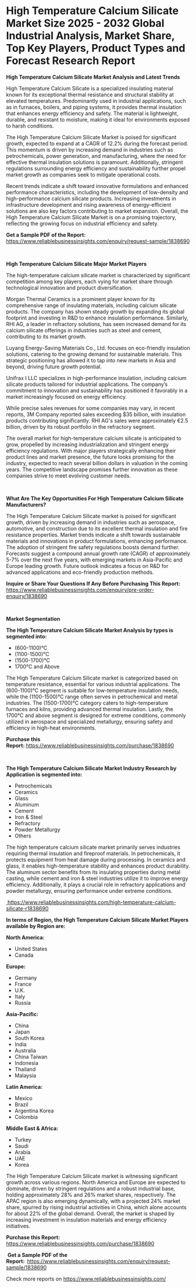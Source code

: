 <p><h1>High Temperature Calcium Silicate Market Size 2025 - 2032 Global Industrial Analysis, Market Share, Top Key Players, Product Types and Forecast Research Report</h1></p><p><strong>High Temperature Calcium Silicate Market Analysis and Latest Trends</strong></p>
<p><p>High Temperature Calcium Silicate is a specialized insulating material known for its exceptional thermal resistance and structural stability at elevated temperatures. Predominantly used in industrial applications, such as in furnaces, boilers, and piping systems, it provides thermal insulation that enhances energy efficiency and safety. The material is lightweight, durable, and resistant to moisture, making it ideal for environments exposed to harsh conditions.</p><p>The High Temperature Calcium Silicate Market is poised for significant growth, expected to expand at a CAGR of 12.2% during the forecast period. This momentum is driven by increasing demand in industries such as petrochemicals, power generation, and manufacturing, where the need for effective thermal insulation solutions is paramount. Additionally, stringent regulations surrounding energy efficiency and sustainability further propel market growth as companies seek to mitigate operational costs.</p><p>Recent trends indicate a shift toward innovative formulations and enhanced performance characteristics, including the development of low-density and high-performance calcium silicate products. Increasing investments in infrastructure development and rising awareness of energy-efficient solutions are also key factors contributing to market expansion. Overall, the High Temperature Calcium Silicate Market is on a promising trajectory, reflecting the growing focus on industrial efficiency and safety.</p></p>
<p><strong>Get a Sample PDF of the Report:&nbsp;</strong> <a href="https://www.reliablebusinessinsights.com/enquiry/request-sample/1838690?utm_campaign=2446&utm_medium=2&utm_source=Github&utm_content=ia&utm_term=03042025&utm_id=high-temperature-calcium-silicate">https://www.reliablebusinessinsights.com/enquiry/request-sample/1838690</a></p>
<p>&nbsp;</p>
<p><strong>High Temperature Calcium Silicate Major Market Players</strong></p>
<p><p>The high-temperature calcium silicate market is characterized by significant competition among key players, each vying for market share through technological innovation and product diversification. </p><p>Morgan Thermal Ceramics is a prominent player known for its comprehensive range of insulating materials, including calcium silicate products. The company has shown steady growth by expanding its global footprint and investing in R&D to enhance insulation performance. Similarly, RHI AG, a leader in refractory solutions, has seen increased demand for its calcium silicate offerings in industries such as steel and cement, contributing to its market growth.</p><p>Luyang Energy-Saving Materials Co., Ltd. focuses on eco-friendly insulation solutions, catering to the growing demand for sustainable materials. This strategic positioning has allowed it to tap into new markets in Asia and beyond, driving future growth potential.</p><p>Unifrax I LLC specializes in high-performance insulation, including calcium silicate products tailored for industrial applications. The company’s commitment to innovation and sustainability has positioned it favorably in a market increasingly focused on energy efficiency.</p><p>While precise sales revenues for some companies may vary, in recent reports, 3M Company reported sales exceeding $35 billion, with insulation products contributing significantly. RHI AG's sales were approximately €2.5 billion, driven by its robust portfolio in the refractory segment.</p><p>The overall market for high-temperature calcium silicate is anticipated to grow, propelled by increasing industrialization and stringent energy efficiency regulations. With major players strategically enhancing their product lines and market presence, the future looks promising for the industry, expected to reach several billion dollars in valuation in the coming years. The competitive landscape promises further innovation as these companies strive to meet evolving customer needs.</p></p>
<p>&nbsp;</p>
<p><strong>What Are The Key Opportunities For High Temperature Calcium Silicate Manufacturers?</strong></p>
<p><p>The High Temperature Calcium Silicate market is poised for significant growth, driven by increasing demand in industries such as aerospace, automotive, and construction due to its excellent thermal insulation and fire resistance properties. Market trends indicate a shift towards sustainable materials and innovations in product formulations, enhancing performance. The adoption of stringent fire safety regulations boosts demand further. Forecasts suggest a compound annual growth rate (CAGR) of approximately 5-7% over the next five years, with emerging markets in Asia-Pacific and Europe leading growth. Future outlook indicates a focus on R&D for advanced applications and eco-friendly production methods.</p></p>
<p><strong>Inquire or Share Your Questions If Any Before Purchasing This Report:</strong> <a href="https://www.reliablebusinessinsights.com/enquiry/pre-order-enquiry/1838690?utm_campaign=2446&utm_medium=2&utm_source=Github&utm_content=ia&utm_term=03042025&utm_id=high-temperature-calcium-silicate">https://www.reliablebusinessinsights.com/enquiry/pre-order-enquiry/1838690</a></p>
<p>&nbsp;</p>
<p><strong>Market Segmentation</strong></p>
<p><strong>The High Temperature Calcium Silicate Market Analysis by types is segmented into:</strong></p>
<p><ul><li>(600-1100)°C</li><li>(1100-1500)°C</li><li>(1500-1700)°C</li><li>1700°C and Above</li></ul></p>
<p><p>The High Temperature Calcium Silicate market is categorized based on temperature resistance, essential for various industrial applications. The (600-1100)°C segment is suitable for low-temperature insulation needs, while the (1100-1500)°C range often serves in petrochemical and metal industries. The (1500-1700)°C category caters to high-temperature furnaces and kilns, providing advanced thermal insulation. Lastly, the 1700°C and above segment is designed for extreme conditions, commonly utilized in aerospace and specialized metallurgy, ensuring safety and efficiency in high-heat environments.</p></p>
<p><strong>Purchase this Report:&nbsp;</strong><a href="https://www.reliablebusinessinsights.com/purchase/1838690?utm_campaign=2446&utm_medium=2&utm_source=Github&utm_content=ia&utm_term=03042025&utm_id=high-temperature-calcium-silicate">https://www.reliablebusinessinsights.com/purchase/1838690</a></p>
<p>&nbsp;</p>
<p><strong>The High Temperature Calcium Silicate Market Industry Research by Application is segmented into:</strong></p>
<p><ul><li>Petrochemicals</li><li>Ceramics</li><li>Glass</li><li>Aluminum</li><li>Cement</li><li>Iron & Steel</li><li>Refractory</li><li>Powder Metallurgy</li><li>Others</li></ul></p>
<p><p>The high temperature calcium silicate market primarily serves industries requiring thermal insulation and fireproof materials. In petrochemicals, it protects equipment from heat damage during processing. In ceramics and glass, it enables high-temperature stability and enhances product durability. The aluminum sector benefits from its insulating properties during metal casting, while cement and iron & steel industries utilize it to improve energy efficiency. Additionally, it plays a crucial role in refractory applications and powder metallurgy, ensuring performance under extreme conditions.</p></p>
<p><a href="https://www.reliablebusinessinsights.com/high-temperature-calcium-silicate-r1838690?utm_campaign=2446&utm_medium=2&utm_source=Github&utm_content=ia&utm_term=03042025&utm_id=high-temperature-calcium-silicate">&nbsp;https://www.reliablebusinessinsights.com/high-temperature-calcium-silicate-r1838690</a></p>
<p><strong>In terms of Region, the High Temperature Calcium Silicate Market Players available by Region are:</strong></p>
<p>
    <p> <strong> North America: </strong>
        <ul>
            <li>United States</li>
            <li>Canada</li>
        </ul>
        </p> 
    <p> <strong> Europe: </strong>
        <ul>
            <li>Germany</li>
            <li>France</li>
            <li>U.K.</li>
            <li>Italy</li>
            <li>Russia</li>
        </ul>
        </p> 
    <p> <strong> Asia-Pacific: </strong>
        <ul>
            <li>China</li>
            <li>Japan</li>
            <li>South Korea</li>
            <li>India</li>
            <li>Australia</li>
            <li>China Taiwan</li>
            <li>Indonesia</li>
            <li>Thailand</li>
            <li>Malaysia</li>
        </ul>
        </p> 
    <p> <strong> Latin America: </strong>
        <ul>
            <li>Mexico</li>
            <li>Brazil</li>
            <li>Argentina Korea</li>
            <li>Colombia</li>
        </ul>
        </p> 
    <p> <strong> Middle East & Africa: </strong>
        <ul>
            <li>Turkey</li>
            <li>Saudi</li>
            <li>Arabia</li>
            <li>UAE</li>
            <li>Korea</li>
        </ul>
    </p>
    </p>
<p><p>The High Temperature Calcium Silicate market is witnessing significant growth across various regions. North America and Europe are expected to dominate, driven by stringent regulations and a robust industrial base, holding approximately 28% and 26% market shares, respectively. The APAC region is also emerging dynamically, with a projected 24% market share, spurred by rising industrial activities in China, which alone accounts for about 22% of the global demand. Overall, the market is shaped by increasing investment in insulation materials and energy efficiency initiatives.</p></p>
<p><strong>Purchase this Report: </strong><a href="https://www.reliablebusinessinsights.com/purchase/1838690?utm_campaign=2446&utm_medium=2&utm_source=Github&utm_content=ia&utm_term=03042025&utm_id=high-temperature-calcium-silicate">https://www.reliablebusinessinsights.com/purchase/1838690</a></p>
<p>&nbsp;<strong>Get a Sample PDF of the Report:&nbsp;&nbsp;</strong><a href="https://www.reliablebusinessinsights.com/enquiry/request-sample/1838690?utm_campaign=2446&utm_medium=2&utm_source=Github&utm_content=ia&utm_term=03042025&utm_id=high-temperature-calcium-silicate">https://www.reliablebusinessinsights.com/enquiry/request-sample/1838690</a></p>
<p><strong></strong></p>
<p>Check more reports on <a href="https://www.reliablebusinessinsights.com/?utm_campaign=2446&utm_medium=2&utm_source=Github&utm_content=ia&utm_term=03042025&utm_id=high-temperature-calcium-silicate">https://www.reliablebusinessinsights.com/</a></p>